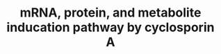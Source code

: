 ---
annotations:
- id: PW:0001229
  parent: classic metabolic pathway
  type: Pathway Ontology
  value: xenobiotic metabolic pathway
authors:
- Egonw
- Elisa
- Khanspers
- Fehrhart
- DeSl
- MaintBot
description: Exposure to cyclosporin A triggers a cascade of changes in expression
  and abundance of various mRNAs, proteins, and metabolites, which can be measured
  experimentally.
last-edited: 2019-08-16
organisms:
- Homo sapiens
redirect_from:
- /index.php/Pathway:WP3953
- /instance/WP3953
- /instance/WP3953_rr106206
revision: r106206
schema-jsonld:
- '@context': https://schema.org/
  '@id': https://wikipathways.github.io/pathways/WP3953.html
  '@type': Dataset
  creator:
    '@type': Organization
    name: WikiPathways
  description: Exposure to cyclosporin A triggers a cascade of changes in expression
    and abundance of various mRNAs, proteins, and metabolites, which can be measured
    experimentally.
  keywords:
  - ADP
  - ATF4
  - KEAP1
  - L-Isoleucine
  - L-Valine
  - L-alanine
  - L-asparagine
  - L-cysteine
  - L-glutamine
  - L-leucine
  - L-threonine
  - L-tryptophan
  - L-tyrosine
  - Nrf2
  - Pi
  - ROS
  - SLC1A5
  - SLC3A2
  - SLC7A11
  - SLC7A5
  - cysteine
  license: CC0
  name: mRNA, protein, and metabolite inducation pathway by cyclosporin A
seo: CreativeWork
title: mRNA, protein, and metabolite inducation pathway by cyclosporin A
wpid: WP3953
---